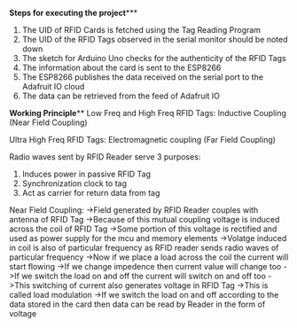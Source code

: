 **********************Steps for executing the project*************************
1. The UID of RFID Cards is fetched using the Tag Reading Program
2. The UID of the RFID Tags observed in the serial monitor should be noted down
3. The sketch for Arduino Uno checks for the authenticity of the RFID Tags
4. The information about the card is sent to the ESP8266
5. The ESP8266 publishes the data received on the serial port to the Adafruit IO cloud
6. The data can be retrieved from the feed of Adafruit IO



******************************Working Principle********************************
Low Freq and High Freq RFID Tags: Inductive Coupling (Near Field Coupling)

Ultra High Freq RFID Tags: Electromagnetic coupling (Far Field Coupling)

Radio waves sent by RFID Reader serve 3 purposes:
1. Induces power in passive RFID Tag
2. Synchronization clock to tag
3. Act as carrier for return data from tag

Near Field Coupling:
->Field generated by RFID Reader couples with antenna of RFID Tag
->Because of this mutual coupling voltage is induced across the coil of RFID Tag
->Some portion of this voltage is rectified and used as power supply for the mcu and memory elements
->Volatge induced in coil is also of particular frequency as RFID reader sends radio waves of particular frequency
->Now if we place a load across the coil the current will start flowing
->If we change impedence then current value will change too
->If we switch the load on and off the current will switch on and off too
->This switching of current also generates voltage in RFID Tag
->This is called load modulation
->If we switch the load on and off according to the data stored in the card then data can be read by Reader in the form of voltage
